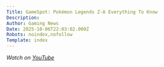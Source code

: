 ```yaml
---
Title: GameSpot: Pokémon Legends Z-A Everything To Know
Description: 
Author: Gaming News
Date: 2025-10-06T22:03:02.000Z
Robots: noindex,nofollow
Template: index
---
```

<p><em>Watch on <a href="https://www.youtube.com/watch?v=VF_QEJLC8wk" rel="noopener noreferrer">YouTube</a></em></p>

